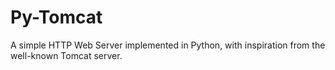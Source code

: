 # Py-Tomcat
A simple HTTP Web Server implemented in Python, with inspiration from the well-known Tomcat server.
